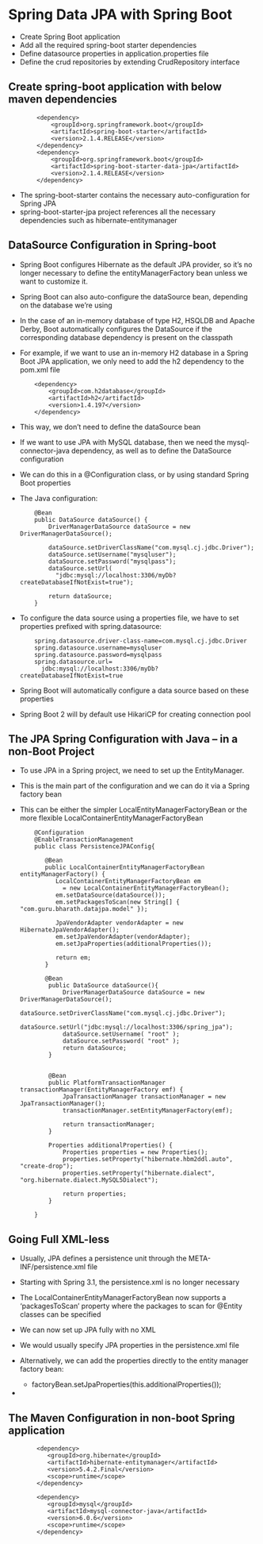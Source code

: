 # Spring Data JPA with Spring Boot

-	Create Spring Boot application
-	Add all the required spring-boot starter dependencies
-	Define datasource properties in application.properties file
-	Define the crud repositories by extending CrudRepository interface



##	Create spring-boot application with below maven dependencies

			<dependency>
				<groupId>org.springframework.boot</groupId>
				<artifactId>spring-boot-starter</artifactId>
				<version>2.1.4.RELEASE</version>
			</dependency>
			<dependency>
				<groupId>org.springframework.boot</groupId>
				<artifactId>spring-boot-starter-data-jpa</artifactId>
				<version>2.1.4.RELEASE</version>
			</dependency>
		
-	The spring-boot-starter contains the necessary auto-configuration for Spring JPA
-	spring-boot-starter-jpa project references all the necessary dependencies such as hibernate-entitymanager


##	DataSource Configuration in Spring-boot 

-	Spring Boot configures Hibernate as the default JPA provider, so it’s no longer necessary to define the entityManagerFactory bean unless we want to customize it.
-	Spring Boot can also auto-configure the dataSource bean, depending on the database we’re using
-	In the case of an in-memory database of type H2, HSQLDB and Apache Derby, Boot automatically configures the DataSource if the corresponding database dependency is present on the classpath
-	For example, if we want to use an in-memory H2 database in a Spring Boot JPA application, we only need to add the h2 dependency to the pom.xml file
		
		
			<dependency>
				<groupId>com.h2database</groupId>
				<artifactId>h2</artifactId>
				<version>1.4.197</version>
			</dependency>
			
			
-	This way, we don’t need to define the dataSource bean
-	If we want to use JPA with MySQL database, then we need the mysql-connector-java dependency, as well as to define the DataSource configuration
-	We can do this in a @Configuration class, or by using standard Spring Boot properties
-	The Java configuration:
			
			@Bean
			public DataSource dataSource() {
				DriverManagerDataSource dataSource = new DriverManagerDataSource();
			 
				dataSource.setDriverClassName("com.mysql.cj.jdbc.Driver");
				dataSource.setUsername("mysqluser");
				dataSource.setPassword("mysqlpass");
				dataSource.setUrl(
				  "jdbc:mysql://localhost:3306/myDb?createDatabaseIfNotExist=true"); 
				 
				return dataSource;
			}
			
-	To configure the data source using a properties file, we have to set properties prefixed with spring.datasource:

		
			
			spring.datasource.driver-class-name=com.mysql.cj.jdbc.Driver
			spring.datasource.username=mysqluser
			spring.datasource.password=mysqlpass
			spring.datasource.url=
			  jdbc:mysql://localhost:3306/myDb?createDatabaseIfNotExist=true
			  

-	Spring Boot will automatically configure a data source based on these properties
-	Spring Boot 2 will by default use HikariCP for creating connection pool



##	The JPA Spring Configuration with Java – in a non-Boot Project

-	To use JPA in a Spring project, we need to set up the EntityManager.
-	This is the main part of the configuration and we can do it via a Spring factory bean
-	This can be either the simpler LocalEntityManagerFactoryBean or the more flexible LocalContainerEntityManagerFactoryBean

			
			@Configuration
			@EnableTransactionManagement
			public class PersistenceJPAConfig{
			 
			   @Bean
			   public LocalContainerEntityManagerFactoryBean entityManagerFactory() {
				  LocalContainerEntityManagerFactoryBean em 
					= new LocalContainerEntityManagerFactoryBean();
				  em.setDataSource(dataSource());
				  em.setPackagesToScan(new String[] { "com.guru.bharath.datajpa.model" });
			 
				  JpaVendorAdapter vendorAdapter = new HibernateJpaVendorAdapter();
				  em.setJpaVendorAdapter(vendorAdapter);
				  em.setJpaProperties(additionalProperties());
			 
				  return em;
			   }
				
			   @Bean
				public DataSource dataSource(){
					DriverManagerDataSource dataSource = new DriverManagerDataSource();
					dataSource.setDriverClassName("com.mysql.cj.jdbc.Driver");
					dataSource.setUrl("jdbc:mysql://localhost:3306/spring_jpa");
					dataSource.setUsername( "root" );
					dataSource.setPassword( "root" );
					return dataSource;
				}
				
				
				@Bean
				public PlatformTransactionManager transactionManager(EntityManagerFactory emf) {
					JpaTransactionManager transactionManager = new JpaTransactionManager();
					transactionManager.setEntityManagerFactory(emf);
				 
					return transactionManager;
				}
				
				Properties additionalProperties() {
					Properties properties = new Properties();
					properties.setProperty("hibernate.hbm2ddl.auto", "create-drop");
					properties.setProperty("hibernate.dialect", "org.hibernate.dialect.MySQL5Dialect");
						
					return properties;
				}
			 
			}	


##	Going Full XML-less


-	Usually, JPA defines a persistence unit through the META-INF/persistence.xml file
-	Starting with Spring 3.1, the persistence.xml is no longer necessary
-	The LocalContainerEntityManagerFactoryBean now supports a ‘packagesToScan’ property where the packages to scan for @Entity classes can be specified
-	We can now set up JPA fully with no XML
-	We would usually specify JPA properties in the persistence.xml file
-	Alternatively, we can add the properties directly to the entity manager factory bean:

	-	factoryBean.setJpaProperties(this.additionalProperties());
	
-	
	

		
##	The Maven Configuration in non-boot Spring application


			<dependency>
			   <groupId>org.hibernate</groupId>
			   <artifactId>hibernate-entitymanager</artifactId>
			   <version>5.4.2.Final</version>
			   <scope>runtime</scope>
			</dependency>
			 
			<dependency>
			   <groupId>mysql</groupId>
			   <artifactId>mysql-connector-java</artifactId>
			   <version>6.0.6</version>
			   <scope>runtime</scope>
			</dependency>





























				